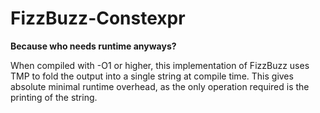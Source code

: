 # FizzBuzz-Constexpr
**Because who needs runtime anyways?**

When compiled with -O1 or higher, this implementation of FizzBuzz uses TMP to fold the output into a single string at compile time. This gives absolute minimal runtime overhead, as the only operation required is the printing of the string.
